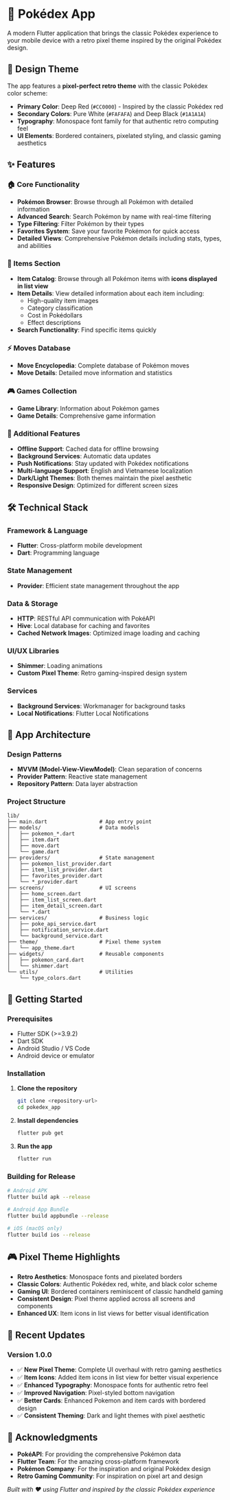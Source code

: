 # 📱 Pokédex App

A modern Flutter application that brings the classic Pokédex experience to your mobile device with a retro pixel theme inspired by the original Pokédex design.

## 🎨 Design Theme

The app features a **pixel-perfect retro theme** with the classic Pokédex color scheme:
- **Primary Color**: Deep Red (`#CC0000`) - Inspired by the classic Pokédex red
- **Secondary Colors**: Pure White (`#FAFAFA`) and Deep Black (`#1A1A1A`)
- **Typography**: Monospace font family for that authentic retro computing feel
- **UI Elements**: Bordered containers, pixelated styling, and classic gaming aesthetics

## ✨ Features

### 🏠 Core Functionality
- **Pokémon Browser**: Browse through all Pokémon with detailed information
- **Advanced Search**: Search Pokémon by name with real-time filtering
- **Type Filtering**: Filter Pokémon by their types
- **Favorites System**: Save your favorite Pokémon for quick access
- **Detailed Views**: Comprehensive Pokémon details including stats, types, and abilities

### 🎒 Items Section
- **Item Catalog**: Browse through all Pokémon items with **icons displayed in list view**
- **Item Details**: View detailed information about each item including:
  - High-quality item images
  - Category classification
  - Cost in Pokédollars
  - Effect descriptions
- **Search Functionality**: Find specific items quickly

### ⚡ Moves Database
- **Move Encyclopedia**: Complete database of Pokémon moves
- **Move Details**: Detailed move information and statistics

### 🎮 Games Collection
- **Game Library**: Information about Pokémon games
- **Game Details**: Comprehensive game information

### 🌟 Additional Features
- **Offline Support**: Cached data for offline browsing
- **Background Services**: Automatic data updates
- **Push Notifications**: Stay updated with Pokédex notifications
- **Multi-language Support**: English and Vietnamese localization
- **Dark/Light Themes**: Both themes maintain the pixel aesthetic
- **Responsive Design**: Optimized for different screen sizes

## 🛠️ Technical Stack

### Framework & Language
- **Flutter**: Cross-platform mobile development
- **Dart**: Programming language

### State Management
- **Provider**: Efficient state management throughout the app

### Data & Storage
- **HTTP**: RESTful API communication with PokéAPI
- **Hive**: Local database for caching and favorites
- **Cached Network Images**: Optimized image loading and caching

### UI/UX Libraries
- **Shimmer**: Loading animations
- **Custom Pixel Theme**: Retro gaming-inspired design system

### Services
- **Background Services**: Workmanager for background tasks
- **Local Notifications**: Flutter Local Notifications

## 🎯 App Architecture

### Design Patterns
- **MVVM (Model-View-ViewModel)**: Clean separation of concerns
- **Provider Pattern**: Reactive state management
- **Repository Pattern**: Data layer abstraction

### Project Structure
```
lib/
├── main.dart                 # App entry point
├── models/                   # Data models
│   ├── pokemon_*.dart
│   ├── item.dart
│   ├── move.dart
│   └── game.dart
├── providers/                # State management
│   ├── pokemon_list_provider.dart
│   ├── item_list_provider.dart
│   ├── favorites_provider.dart
│   └── *_provider.dart
├── screens/                  # UI screens
│   ├── home_screen.dart
│   ├── item_list_screen.dart
│   ├── item_detail_screen.dart
│   └── *.dart
├── services/                 # Business logic
│   ├── poke_api_service.dart
│   ├── notification_service.dart
│   └── background_service.dart
├── theme/                    # Pixel theme system
│   └── app_theme.dart
├── widgets/                  # Reusable components
│   ├── pokemon_card.dart
│   └── shimmer.dart
└── utils/                    # Utilities
    └── type_colors.dart
```

## 🚀 Getting Started

### Prerequisites
- Flutter SDK (>=3.9.2)
- Dart SDK
- Android Studio / VS Code
- Android device or emulator

### Installation

1. **Clone the repository**
   ```bash
   git clone <repository-url>
   cd pokedex_app
   ```

2. **Install dependencies**
   ```bash
   flutter pub get
   ```

3. **Run the app**
   ```bash
   flutter run
   ```

### Building for Release

```bash
# Android APK
flutter build apk --release

# Android App Bundle
flutter build appbundle --release

# iOS (macOS only)
flutter build ios --release
```

## 🎮 Pixel Theme Highlights

- **Retro Aesthetics**: Monospace fonts and pixelated borders
- **Classic Colors**: Authentic Pokédex red, white, and black color scheme
- **Gaming UI**: Bordered containers reminiscent of classic handheld gaming
- **Consistent Design**: Pixel theme applied across all screens and components
- **Enhanced UX**: Item icons in list views for better visual identification

## 🔄 Recent Updates

### Version 1.0.0
- ✅ **New Pixel Theme**: Complete UI overhaul with retro gaming aesthetics
- ✅ **Item Icons**: Added item icons in list view for better visual experience
- ✅ **Enhanced Typography**: Monospace fonts for authentic retro feel
- ✅ **Improved Navigation**: Pixel-styled bottom navigation
- ✅ **Better Cards**: Enhanced Pokemon and item cards with bordered design
- ✅ **Consistent Theming**: Dark and light themes with pixel aesthetic


## 🙏 Acknowledgments

- **PokéAPI**: For providing the comprehensive Pokémon data
- **Flutter Team**: For the amazing cross-platform framework
- **Pokémon Company**: For the inspiration and original Pokédex design
- **Retro Gaming Community**: For inspiration on pixel art and design


*Built with ❤️ using Flutter and inspired by the classic Pokédex experience*
